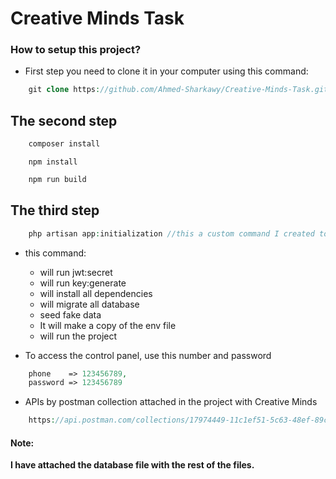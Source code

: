 # Creative Minds Task

### How to setup this project?

-   First step you need to clone it in your computer using this command:

```php
    git clone https://github.com/Ahmed-Sharkawy/Creative-Minds-Task.git
```

## The second step

```php
    composer install
```

```node
    npm install
```

```cmd
    npm run build
```

## The third step

```php
    php artisan app:initialization //this a custom command I created to run project in one command
```

-   this command:

    -   will run jwt:secret
    -   will run key:generate
    -   will install all dependencies
    -   will migrate all database
    -   seed fake data
    -   It will make a copy of the env file
    -   will run the project

-   To access the control panel, use this number and password

```php
    phone    => 123456789,
    password => 123456789
```

-   APIs by postman collection attached in the project with Creative Minds

```php
    https://api.postman.com/collections/17974449-11c1ef51-5c63-48ef-89cd-34a7e1c33a9e?access_key=PMAT-01HEB3ZYFS8V3W00GNAPJAMCRF
```

#### Note:

<strong>
I have attached the database file with the rest of the files.
</storng>
